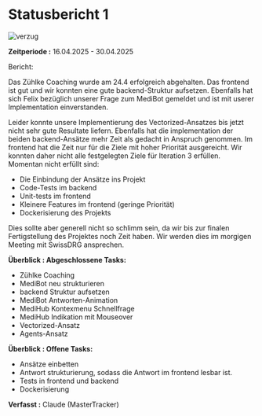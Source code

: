 Statusbericht 1
=============
![verzug](./graphics/verzug.jpg)

**Zeitperiode :** 16.04.2025 - 30.04.2025 

Bericht:

Das Zühlke Coaching wurde am 24.4 erfolgreich abgehalten. Das frontend ist gut und wir konnten eine gute backend-Struktur aufsetzen.
Ebenfalls hat sich Felix bezüglich unserer Frage zum MediBot gemeldet und ist mit userer Implementation einverstanden.

Leider konnte unsere Implementierung des Vectorized-Ansatzes bis jetzt nicht sehr gute Resultate liefern. 
Ebenfalls hat die implementation der beiden backend-Ansätze mehr Zeit als gedacht in Anspruch genommen. 
Im frontend hat die Zeit nur für die Ziele mit hoher Priorität ausgereicht.
Wir konnten daher nicht alle festgelegten Ziele für Iteration 3 erfüllen. Momentan nicht erfüllt sind:
- Die Einbindung der Ansätze ins Projekt
- Code-Tests im backend
- Unit-tests im frontend
- Kleinere Features im frontend (geringe Priorität)
- Dockerisierung des Projekts

Dies sollte aber generell nicht so schlimm sein, da wir bis zur finalen Fertigstellung des Projektes noch Zeit haben.
Wir werden dies im morgigen Meeting mit SwissDRG ansprechen. 

**Überblick : Abgeschlossene Tasks:**

- Zühlke Coaching
- MediBot neu strukturieren
- backend Struktur aufsetzen
- MediBot Antworten-Animation
- MediHub Kontexmenu Schnellfrage
- MediHub Indikation mit Mouseover
- Vectorized-Ansatz
- Agents-Ansatz


**Überblick : Offene Tasks:**

- Ansätze einbetten
- Antwort strukturierung, sodass die Antwort im frontend lesbar ist.
- Tests in frontend und backend
- Dockerisierung

**Verfasst :** Claude (MasterTracker)
